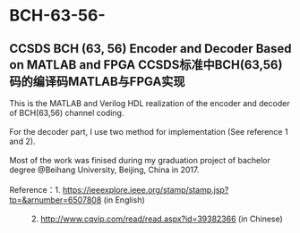 # BCH-63-56-
CCSDS BCH (63, 56) Encoder and Decoder Based on MATLAB and FPGA
CCSDS标准中BCH(63,56)码的编译码MATLAB与FPGA实现
----
This is the MATLAB and Verilog HDL realization of the encoder and decoder of BCH(63,56) channel coding.<br>  
For the decoder part, I use two method for implementation (See reference 1 and 2).<br>  
Most of the work was finised during my graduation project of bachelor degree @Beihang University, Beijing, China in 2017.<br>  
Reference：1. https://ieeexplore.ieee.org/stamp/stamp.jsp?tp=&arnumber=6507808 (in English)<br>  
           2. http://www.cqvip.com/read/read.aspx?id=39382366 (in Chinese)<br>  
